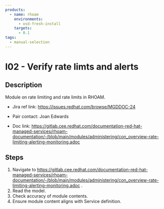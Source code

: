 ```yaml
---
products:
  - name: rhoam
    environments:
      - osd-fresh-install
    targets:
      - 0.1
tags:
  - manual-selection
---
```


# I02 - Verify rate limts and alerts

## Description

Module on rate limiting and rate limits in RHOAM.

- Jira ref link: https://issues.redhat.com/browse/MGDDOC-24

- Pair contact: Joan Edwards

* Doc link: https://gitlab.cee.redhat.com/documentation-red-hat-managed-services/rhoam-documentation/-/blob/main/modules/administering/con_overview-rate-limiting-alerting-monitoring.adoc

## Steps

1. Navigate to https://gitlab.cee.redhat.com/documentation-red-hat-managed-services/rhoam-documentation/-/blob/main/modules/administering/con_overview-rate-limiting-alerting-monitoring.adoc .
2. Read the model.
3. Check accuracy of module contents.
4. Ensure module content aligns with Service definition.
